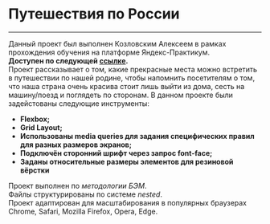 # Путешествия по России
------
Данный проект был выполнен Козловским Алексеем в рамках прохождения обучения на платформе Яндекс-Практикум.  
**Доступен по следующей [ссылке](https://leskezz.github.io/russian-travel/index.html "Путешествия по России").**  
Проект рассказывает о том, какие прекрасные места можно встретить в путешествии по нашей родине, чтобы напомнить посетителям о том, что наша страна очень красива стоит лишь выйти из дома, сесть на машину/поезд и поглядеть по сторонам.
В данном проекте были задейстованы следующие инструменты:
* **Flexbox;**
* **Grid Layout;**
* **Использованы media queries для задания специфических правил для разных размеров экранов;**
* **Подключён сторонний шрифт через запрос font-face;**
* **Заданы относительные размеры элементов для резиновой вёрстки**

Проект выполнен по _методологии БЭМ_.  
Файлы структурированы по системе _nested_.  
Проект адаптирован для масштабирования в популярных браузерах Chrome, Safari, Mozilla Firefox, Opera, Edge.  
